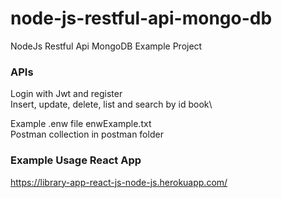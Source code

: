 # node-js-restful-api-mongo-db
NodeJs Restful Api MongoDB Example Project

### APIs
Login with Jwt and register\
Insert, update, delete, list and search by id book\

Example .enw file enwExample.txt\
Postman collection in postman folder

### Example Usage React App
https://library-app-react-js-node-js.herokuapp.com/

